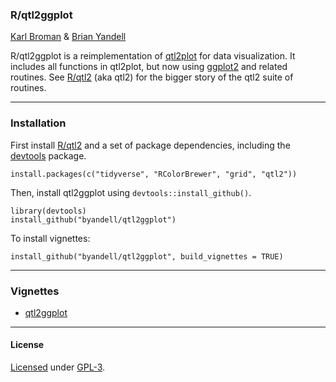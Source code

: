 ### R/qtl2ggplot

[Karl Broman](https://kbroman.org) & [Brian Yandell](http://pages.stat.wisc.edu/~yandell/)

R/qtl2ggplot is a reimplementation of [qtl2plot](https://github.com/rqtl/qtl2plot) for data visualization. It includes all functions in qtl2plot, but now using [ggplot2](https://ggplot2.tidyverse.org/) and related routines. See
[R/qtl2](https://kbroman.org/qtl2/) (aka qtl2) for the bigger story of the qtl2 suite of routines.

---

### Installation

First install [R/qtl2](https://kbroman.org/qtl2/) and a set of package
dependencies, including the
[devtools](https://github.com/r-lib/devtools) package.

    install.packages(c("tidyverse", "RColorBrewer", "grid", "qtl2"))

Then, install qtl2ggplot using `devtools::install_github()`.

    library(devtools)
    install_github("byandell/qtl2ggplot")

To install vignettes:

    install_github("byandell/qtl2ggplot", build_vignettes = TRUE)

---

### Vignettes

- [qtl2ggplot](https://github.com/byandell/qtl2ggplot/blob/master/vignettes/qtl2ggplot.Rmd)

---

#### License

[Licensed](License.md) under [GPL-3](https://www.r-project.org/Licenses/GPL-3).
